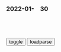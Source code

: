 ### 2022-01-　30

```note
```

<table id="tbc" style="white-space:pre-wrap">
</table>
<button onclick="toggleb()">toggle</button>
<button onclick="loadparse()">loadparse</button>
<br>
<!-- 🌸<br>🍅-　-🍑<hr>🍀 -->
<pre>
<textarea rows="30" cols="100" style="display: none" id="tar">

<font size="2"><b>
二战中，日本人人效忠天皇，认为他就是活生生的“神”,军事,军事历史,好看视频</b></font><br>
https://haokan.baidu.com/v?vid=8301956104135117755&sfrom=baidu-feed

受到经济制裁的日本，反而更加紧了战争的步伐。

<font size="1" style="color:#DCDCDC"><b>2022/1/30 下午9:46:42</b></font><br>

普j：e罗斯将从制裁中获益，收获额外的能力
https://mbd.baidu.com/newspage/data/landingsuper?context=%7B%22nid%22%3A%22news_9220254036602555369%22%7D&n_type=-1&p_from=-1

<font size="1" style="color:#DCDCDC">2022-03-05</font>

<font size="2"><b>
1965年陈帅在g外“放炮”，惹得z理拍桌大怒：谁给你的q力？</b></font><br>
https://mbd.baidu.com/newspage/data/landingsuper?context=%7B%22nid%22%3A%22news_9156016151878477678%22%7D&n_type=-1&p_from=-1

“zg就是喜欢打仗，好战分子？老子就是好战分子！我们不想打仗，美帝国主义却总挑起事端，逼迫zg打仗。老子等打仗都等了好多年了，头发都要等白了！”

有人马上就向z席“告状”，说这个陈毅完全按着自己的性子来，根本不懂外交。但z席却显得非常高兴，他欣赏元帅的这份豪爽与直率，认为我们在外交方面该强硬就强硬。

“是谁给你的q力这样做？作为zg的外交部长，不请示不报告就敢擅自表态，这样还了得吗？你想过国际影响吗？”

在周z理的一生中，他都很少对人发脾气，

<font size="1" style="color:#DCDCDC"><b>2022/1/30 下午10:14:39</b></font><br>

<font size="2"><b>
三国：为何曹丕要杀曹冲？看完这段才知道，让司马懿都大开眼界,影视,历史片,好看视频</b></font><br>
https://haokan.baidu.com/v?vid=15486108199339890282&sfrom=baidu-feed

不要愤怒，愤怒会降低你的智慧。也不要恨自己的敌人，因为仇恨会使你丧失判断力。

与其恨自己的敌人，不如拿他来为我所用。

<font size="1" style="color:#DCDCDC"><b>2022/1/30 下午9:16:04</b></font><br>

<font size="2"><b>
d员自我g命不能替代rm群z监督_腾讯新闻</b></font><br>
https://new.qq.com/omn/20220126/20220126A00Y4N00.html

mzd表示：“我们已经找到新路，我们能跳出这周期律。这条新路，就是m主。只有让rm来监督z府，z府才不敢松懈。只有人人起来负责，才不会人亡z息。”

<font size="1" style="color:#DCDCDC"><b>2022/1/30 下午5:56:22</b></font><br>

<font size="2"><b>
促进z度更加成熟更加定型</b></font><br>
https://baijiahao.baidu.com/s?id=1598040621314941435&wfr=spider&for=pc

dxp同志曾深刻指出：“z度好可以使坏人无法任意横行，z度不好可以使好人无法充分做好事，甚至会走向反面。”

<font size="1" style="color:#DCDCDC"><b>2022/1/30 下午5:59:49</b></font><br>

<font size="2"><b>
瓦利（皮克斯动画片《WALL-E》的主角）_百度百科</b></font><br>
https://baike.baidu.com/item/%E7%93%A6%E5%88%A9/5959594?fr=aladdin

“WALL-E”是Waste Allocation Load Lifters - Earth（地球废品分装员）的缩写。

<font size="1" style="color:#DCDCDC"><b>2022/1/30 下午5:01:02</b></font><br>

<font size="2"><b>
地球垃圾堆成山蜂，沦为死星，机器人孤独打扫700年终于拯救世界,动漫,g产动漫,好看视频</b></font><br>
https://haokan.baidu.com/v?vid=7195700983164915745&sfrom=baidu-feed

https://a.sinaimg.cn/mintra/pic/2112130543/weibo_login.mp4
https://lf9-static.bytednsdoc.com/obj/eden-cn/uhbfnupkbps/video/earth_v6.mp4

<font size="1" style="color:#DCDCDC"><b>2022/1/30 下午5:00:24</b></font><br>

<font size="2"><b>
小巨人 | FIX-The Subtitle Man 小巨人FIX字幕侠百度网盘,FIX字幕侠小巨人,小巨人字幕下载</b></font><br>
https://www.zimuxia.cn/portfolio/%e5%b0%8f%e5%b7%a8%e4%ba%ba

敌人总会伪装成伙伴
http://www.zimuxia.cn/wp-content/uploads/2017/04/chiisanakyojin5888.jpg

<font size="1" style="color:#DCDCDC"><b>2022/1/30 下午4:56:58</b></font><br>

<font size="2"><b>
太监一手遮天，皇帝见了也要下跪，却被锦衣卫统领劈成两半，武侠,影视,武侠片,好看视频</b></font><br>
https://haokan.baidu.com/v?vid=9014349595768347922&sfrom=baidu-feed

锦衣卫三大规条，
第一，服从上级命令。
第二，只知命令，不问根由。
第三，六亲不认。

这把刀是正义之刀，谁错了我就s谁。就算是我爹，也不能例外。

太监却是哈哈一笑，如果没有昏君当道，他又怎能一手遮天呢？

<font size="1" style="color:#DCDCDC"><b>2022/1/30 下午3:48:05</b></font><br>

</textarea>
</pre>
<!-- 🍀<br>🍑-　-🍅<hr>🌸 -->

```tip
```

<script src="https://cdn.jsdelivr.net/npm/jquery@3.5.1/dist/jquery.min.js"></script>

<link rel="stylesheet" href="https://cdn.jsdelivr.net/gh/fancyapps/fancybox@3.5.7/dist/jquery.fancybox.min.css" />
<script src="https://cdn.jsdelivr.net/gh/fancyapps/fancybox@3.5.7/dist/jquery.fancybox.min.js"></script>

<script type="text/javascript">

var __urlRegex = /(\b(https?|ftp|file):\/\/[-A-Z0-9+&@#\/%?=~_|!:,.;]*[-A-Z0-9+&@#\/%=~_|])/ig;
var __imgRegex = /\.(?:jpe?g|gif|png|webp)$/i;

loadparse();

function parseURL($string){

    var exp = __urlRegex;
    return $string.replace(exp,function(match){
            __imgRegex.lastIndex=0;
            if(__imgRegex.test(match)){
                return '<a data-fancybox="gallery" href="' + match.replace("/p=700", "")
                 + '"><img src="' + match.replace("/p=700", "/p=160x200")+'" width="64"></a>';
            }
            else{
                return '<a href="' + match + '" target="_blank">' + match + '</a>';
            }
        }
    );
}

function loadparse() {
  tbc.innerHTML = parseURL(tar.value);
}

function toggleb() {
  var x = document.getElementById("tar");
  if (x.style.display === "none") {
    x.style.display = "";
  } else {
    x.style.display = "none";
  }
}

</script>
